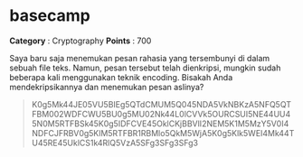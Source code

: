 # basecamp

**Category** : Cryptography
**Points** : 700

Saya baru saja menemukan pesan rahasia yang tersembunyi di dalam sebuah file teks. Namun, pesan tersebut telah dienkripsi, mungkin sudah beberapa kali menggunakan teknik encoding. Bisakah Anda mendekripsikannya dan menemukan pesan aslinya?

> K0g5Mk44JE05VU5BIEg5QTdCMUM5Q045NDA5VkNBKzA5NFQ5QTFBM002WDFCWU5BU0g5MU02Nk44L0lCVVk5OURCSUI5NE44UU45N0M5RTFBSk45K0g5IDFCVE45OklCKjBBVlI2NEM5K1M5MzY5V0I4NDFCJFRBV0g5KlM5RTFBR1RBMlo5QkM5WjA5K0g5Klk5WEI4Mk44TU45RE45UklCS1k4RlQ5VzA5SFg3SFg3SFg3




